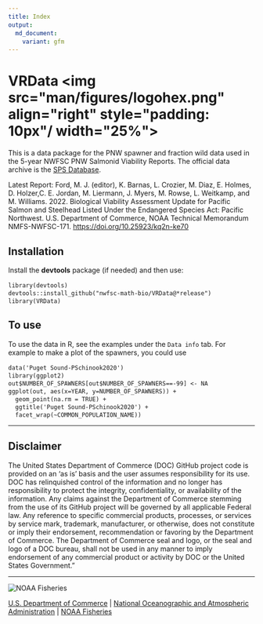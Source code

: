```yaml
---
title: Index
output: 
  md_document:
    variant: gfm
---
```


<!-- index.md is generated from Index.Rmd. Please edit that file -->

# VRData <img src="man/figures/logohex.png" align="right" style="padding: 10px"/ width="25%">

This is a data package for the PNW spawner and fraction wild data used in the 5-year NWFSC PNW Salmonid Viability Reports. The official data archive is the [SPS Database](https://www.fisheries.noaa.gov/resource/tool-app/salmon-population-summaries-sps).

Latest Report: Ford, M. J. (editor), K. Barnas, L. Crozier,  M. Diaz, E. Holmes, D. Holzer,C. E. Jordan, M. Liermann, J. Myers, M. Rowse, L. Weitkamp, and M. Williams. 2022. Biological Viability Assessment Update for Pacific
Salmon and Steelhead Listed Under the Endangered Species Act: Pacific
Northwest. U.S. Department of Commerce, NOAA Technical Memorandum
NMFS-NWFSC-171. https://doi.org/10.25923/kq2n-ke70

## Installation

Install the **devtools** package (if needed) and then use:
```
library(devtools)
devtools::install_github("nwfsc-math-bio/VRData@*release")
library(VRData)
```

## To use

To use the data in R, see the examples under the `Data info` tab. For example to make a plot of the spawners, you could use
```
data('Puget Sound-PSchinook2020')
library(ggplot2)
out$NUMBER_OF_SPAWNERS[out$NUMBER_OF_SPAWNERS==-99] <- NA
ggplot(out, aes(x=YEAR, y=NUMBER_OF_SPAWNERS)) + 
  geom_point(na.rm = TRUE) +
  ggtitle('Puget Sound-PSchinook2020') +
  facet_wrap(~COMMON_POPULATION_NAME))
```      

****

## Disclaimer

The United States Department of Commerce (DOC) GitHub project code is provided on an ‘as is’ basis and the user assumes responsibility for its use. 
DOC has relinquished control of the information and no longer has responsibility to protect the integrity, confidentiality, or availability of the 
information. Any claims against the Department of Commerce stemming from the use of its GitHub project will be governed by all applicable Federal law. 
Any reference to specific commercial products, processes, or services by service mark, trademark, manufacturer, or otherwise, does not constitute or 
imply their endorsement, recommendation or favoring by the Department of Commerce. The Department of Commerce seal and logo, or the seal and logo of a 
DOC bureau, shall not be used in any manner to imply endorsement of any commercial product or activity by DOC or the United States Government.”

****

<img src="https://raw.githubusercontent.com/nmfs-general-modeling-tools/nmfspalette/main/man/figures/noaa-fisheries-rgb-2line-horizontal-small.png" height="75" alt="NOAA Fisheries"> 

[U.S. Department of Commerce](https://www.commerce.gov/) | [National Oceanographic and Atmospheric Administration](https://www.noaa.gov) | [NOAA Fisheries](https://www.fisheries.noaa.gov/)
